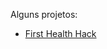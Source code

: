 Alguns projetos:
<ul><li><a href="https://orghackathons.github.io/First-Health-Hack">First Health Hack</a> </li></ul>
